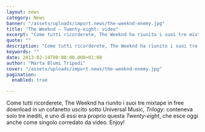 ```yaml
---
layout: news
category: News
banner: "/assets/uploads/import.news/the-weeknd-enemy.jpg"
title: "The Weeknd – Twenty-eight: video"
excerpt: "Come tutti ricorderete, The Weeknd ha riunito i suoi tre mixtape in free download in un cofanetto uscito sotto Universal Music, Trilogy: conteneva solo tre inediti, e uno di essi era proprio questa Twenty-eight, che esce oggi anche come singolo corredato da video. Enjoy!  "
quote: ""
description: "Come tutti ricorderete, The Weeknd ha riunito i suoi tre mixtape in free download in un cofanetto uscito sotto Universal Music, Trilogy: conteneva solo tre inediti, e uno di essi era proprio questa Twenty-eight, che esce oggi anche come singolo corredato da video. Enjoy!  "
keywords: ""
date: 2013-02-14T00:00:00.000+01:00
author: "Marta Blumi Tripodi"
cover: "/assets/uploads/import.news/the-weeknd-enemy.jpg"
pagination:
  enabled: true

---
```


Come tutti ricorderete, The Weeknd ha riunito i suoi tre mixtape in free download in un cofanetto uscito sotto Universal Music, _Trilogy_: conteneva solo tre inediti, e uno di essi era proprio questa _Twenty-eight_, che esce oggi anche come singolo corredato da video. Enjoy!

  